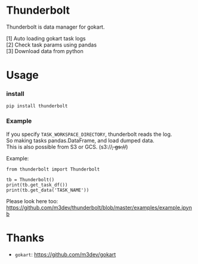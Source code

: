 # Thunderbolt

Thunderbolt is data manager for gokart.

  
 [1] Auto loading gokart task logs  
 [2] Check task params using pandas  
 [3] Download data from python  
  

# Usage

### install
```
pip install thunderbolt
```

### Example

If you specify `TASK_WORKSPACE_DIRECTORY`, thunderbolt reads the log.  
So making tasks pandas.DataFrame, and load dumped data.  
This is also possible from S3 or GCS. (s3://~~, gs://~~)  
  
Example:
```
from thunderbolt import Thunderbolt

tb = Thunderbolt()
print(tb.get_task_df())
print(tb.get_data('TASK_NAME'))
```

Please look here too: https://github.com/m3dev/thunderbolt/blob/master/examples/example.ipynb  
  

# Thanks

- `gokart`: https://github.com/m3dev/gokart
